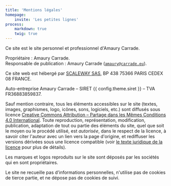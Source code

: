 ```yaml
---
title: 'Mentions légales'
homepage:
    invite: 'Les petites lignes'
process:
    markdown: true
    twig: true
---
```


Ce site est le site personnel et professionnel d'Amaury Carrade.

Propriétaire : Amaury Carrade.  
Responsable de publication : Amaury Carrade ([`amaury@carrade.eu`](mailto:amaury@carrade.eu)).

Ce site web est hébergé par [SCALEWAY SAS](https://www.scaleway.com/fr/), BP 438 75366 PARIS CEDEX 08 FRANCE.

Auto-entreprise Amaury Carrade – SIRET {{ config.theme.siret }} – TVA FR36883859837.

Sauf mention contraire, tous les éléments accessibles sur le site (textes, images, graphismes, logo, icônes, sons, logiciels, etc.) sont diffusés sous licence [Creative Commons Attribution – Partage dans les Mêmes Conditions 4.0 International](https://creativecommons.org/licenses/by-sa/4.0/deed.fr). Toute reproduction, représentation, modification, publication, adaptation de tout ou partie des éléments du site, quel que soit le moyen ou le procédé utilisé, est _autorisée_, dans le respect de la licence, à savoir citer l'auteur avec un lien vers la page d'origine, et rediffuser les versions dérivées sous une licence compatible (voir [le texte juridique de la licence](https://creativecommons.org/licenses/by-sa/4.0/legalcode.fr) pour plus de détails).

Les marques et logos reproduits sur le site sont déposés par les sociétés qui en sont propriétaires.

Le site ne recueille pas d’informations personnelles, n'utilise pas de cookies de tierce partie, et ne dépose pas de cookies de suivi.